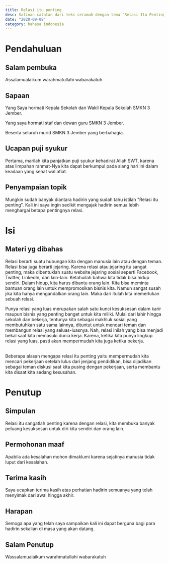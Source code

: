 ```yaml
---
title: Relasi itu penting
desc: Salinan catatan dari teks ceramah dengan tema "Relasi Itu Penting".
date: "2020-09-08"
category: bahasa indonesia
---
```


# Pendahuluan
## Salam pembuka
Assalamualaikum warahmatullahi wabarakatuh.

## Sapaan
Yang Saya hormati Kepala Sekolah dan Wakil Kepala Sekolah SMKN 3 Jember.

Yang saya hormati staf dan dewan guru SMKN 3 Jember.

Beserta seluruh murid SMKN 3 Jember yang berbahagia.

## Ucapan puji syukur
Pertama, marilah kita panjatkan puji syukur kehadirat Allah SWT, karena atas limpahan rahmat-Nya kita dapat berkumpul pada siang hari ini dalam keadaan yang sehat wal afiat.

## Penyampaian topik
Mungkin sudah banyak diantara hadirin yang sudah tahu istilah "Relasi itu penting". Kali ini saya ingin sedikit mengajak hadirin semua lebih menghargai betapa pentingnya relasi.

# Isi
## Materi yg dibahas
Relasi berarti suatu hubungan kita dengan manusia lain atau dengan teman. Relasi bisa juga berarti jejaring. Karena relasi atau jejaring itu sangat penting, maka dibentuklah suatu website jejaring sosial seperti Facebook, Twitter, LinkedIn, dan lain-lain. Ketahuilah bahwa kita tidak bisa hidup sendiri. Dalam hidup, kita harus dibantu orang lain. Kita bisa meminta bantuan orang lain untuk mempromosikan bisnis kita. Namun sangat susah jika kita hanya mengandalkan orang lain. Maka dari itulah kita memerlukan sebuah relasi.

Punya relasi yang luas merupakan salah satu kunci kesuksesan dalam karir maupun bisnis yang penting banget untuk kita miliki. Mulai dari lahir hingga sekolah dan bekerja, tentunya kita sebagai makhluk sosial yang membutuhkan satu sama lainnya, dituntut untuk mencari teman dan membangun relasi yang seluas-luasnya. Nah, relasi inilah yang bisa menjadi bekal saat kita memasuki dunia kerja. Karena, ketika kita punya lingkup relasi yang luas, pasti akan mempermudah kita juga ketika bekerja.
<br />
<br />

Beberapa alasan mengapa relasi itu penting yaitu mempermudah kita mencari pekerjaan setelah lulus dari jenjang pendidikan, bisa dijadikan sebagai teman diskusi saat kita pusing dengan pekerjaan, serta membantu kita disaat kita sedang kesusahan.

# Penutup
## Simpulan
Relasi itu sangatlah penting karena dengan relasi, kita membuka banyak peluang kesuksesan untuk diri kita sendiri dan orang lain.

## Permohonan maaf
Apabila ada kesalahan mohon dimaklumi karena sejatinya manusia tidak luput dari kesalahan.

## Terima kasih
Saya ucapkan terima kasih atas perhatian hadirin semuanya yang telah menyimak dari awal hingga akhir.

## Harapan
Semoga apa yang telah saya sampaikan kali ini dapat berguna bagi para hadirin sekalian di masa yang akan datang.

## Salam Penutup
Wassalamualaikum warahmatullahi wabarakatuh

